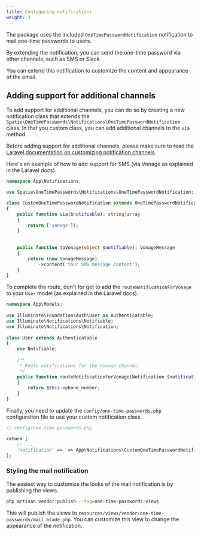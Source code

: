 ```yaml
---
title: Configuring notifications
weight: 3
---
```


The package uses the included `OneTimePasswordNotification` notification to mail one-time passwords to users. 

By extending the notification, you can send the one-time password via other channels, such as SMS or Slack.

You can extend this notification to customize the content and appearance of the email. 

## Adding support for additional channels

To add support for additional channels, you can do so by creating a new notification class that extends the `Spatie\OneTimePasswords\Notifications\OneTimePasswordNotification` class. In that you custom class, you can add additional channels to the `via` method.

Before adding support for additional channels, please make sure to read the [Laravel documentation on customizing notification channels](https://laravel.com/docs/11.x/notifications).

Here's an example of how to add support for SMS (via Vonage as explained in the Laravel docs).

```php
namespace App\Notifications;

use Spatie\OneTimePasswords\Notifications\OneTimePasswordNotification;

class CustomOneTimePasswordNotification extends OneTimePasswordNotification
{
    public function via($notifiable): string|array
    {
        return ['vonage']);
    }
    
    
    public function toVonage(object $notifiable): VonageMessage
    {
        return (new VonageMessage)
            ->content('Your SMS message content');
    }
}
```

To complete the route, don't for get to add the `routeNotificationForVonage` to your `User` model (as explained in the Laravel docs).

```php
namespace App\Models;
 
use Illuminate\Foundation\Auth\User as Authenticatable;
use Illuminate\Notifications\Notifiable;
use Illuminate\Notifications\Notification;
 
class User extends Authenticatable
{
    use Notifiable;
 
    /**
     * Route notifications for the Vonage channel.
     */
    public function routeNotificationForVonage(Notification $notification): string
    {
        return $this->phone_number;
    }
}
```

Finally, you need to update the `config/one-time-passwords.php` configuration file to use your custom notification class.

```php
// config/one-time passwords.php

return [
    // ...
    'notification' =>  => App\Notifications\CustomOneTimePasswordNotification::class
];
```

### Styling the mail notification

The easiest way to customize the looks of the mail notification is by publishing the views.

```bash
php artisan vendor:publish --tag=one-time-passwords-views
```

This will publish the views to `resources/views/vendor/one-time-passwords/mail.blade.php`. You can customize this view to change the appearance of the notification.

